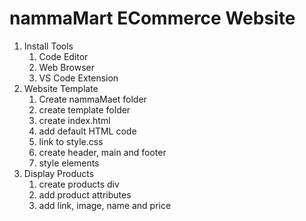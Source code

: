 # nammaMart ECommerce Website

1. Install Tools
   1. Code Editor
   2. Web Browser
   3. VS Code Extension
2. Website Template
   1. Create nammaMaet folder
   2. create template folder
   3. create index.html
   4. add default HTML code
   5. link to style.css
   6. create header, main and footer
   7. style elements
4. Display Products
   1. create products div
   2. add product attributes
   3. add link, image, name and price
